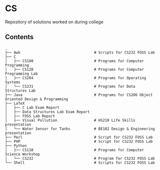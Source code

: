 # CS
Repository of solutions worked on during college

## Contents
    .
    ├── Awk                                  # Scripts for CS232 FOSS Lab
    ├── C 
    │   ├── CS100                            # Programs for Computer Programming
    │   ├── CS120                            # Programs for Computer Programming Lab
    │   ├── CS204                            # Programs for Operating Systems
    │   └── CS231                            # Programs for Data Structures Lab							
    ├── Java                                 # Programs for CS206 Object Oriented Design & Programming
    ├── LaTeX 
    │   ├── C Lab Exam Report 
    │   ├── Data Structures Lab Exam Report 
    │   ├── FOSS Lab Report 
    │   ├── Visual Pollution                 # HS210 Life Skills presentation
    │   └── Water Sensor for Tanks           # BE102 Design & Engineering presentation
    ├── Perl                                 # Script for CS232 FOSS Lab
    ├── PHP                                  # Script for CS232 FOSS Lab
    ├── Python 
    │   ├── CS110                            # Programs for Computer Science Workshop
    │   └── CS232                            # Program for CS232 FOSS Lab
    └── Shell                                # Scripts for CS232 FOSS Lab

